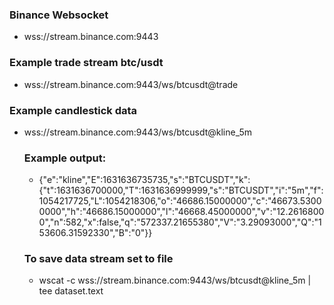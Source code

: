 <h3>Binance Websocket</h2>
<ul><li>wss://stream.binance.com:9443</li></ul>

<h3>Example trade stream btc/usdt</h3>
<ul><li>wss://stream.binance.com:9443/ws/btcusdt@trade</li></ul>

<h3>Example candlestick data</h3>
<ul><li>wss://stream.binance.com:9443/ws/btcusdt@kline_5m

<h3>Example output: </h3>
<ul><li>{"e":"kline","E":1631636735735,"s":"BTCUSDT","k":{"t":1631636700000,"T":1631636999999,"s":"BTCUSDT","i":"5m","f":1054217725,"L":1054218306,"o":"46686.15000000","c":"46673.53000000","h":"46686.15000000","l":"46668.45000000","v":"12.26168000","n":582,"x":false,"q":"572337.21655380","V":"3.29093000","Q":"153606.31592330","B":"0"}}</ul></li>

<h3>To save data stream set to file</h3>
<ul><li>wscat -c wss://stream.binance.com:9443/ws/btcusdt@kline_5m | tee dataset.text</ul></li>
